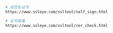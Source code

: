 ```bash
# 自签名证书
https://www.ssleye.com/ssltool/self_sign.html
```

```bash
# 证书查看
https://www.ssleye.com/ssltool/cer_check.html
```
